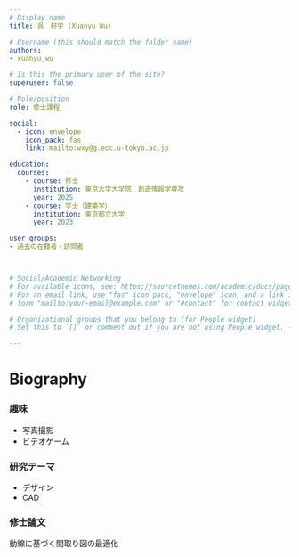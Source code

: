 ```yaml
---
# Display name
title: 呉　軒宇 (Xuanyu Wu)

# Username (this should match the folder name)
authors: 
- xuanyu_wu

# Is this the primary user of the site?
superuser: false

# Role/position
role: 修士課程

social:
  - icon: envelope
    icon_pack: fas
    link: mailto:wxy@g.ecc.u-tokyo.ac.jp

education:
  courses:
    - course: 修士
      institution: 東京大学大学院　創造情報学専攻
      year: 2025
    - course: 学士（建築学）
      institution: 東京都立大学
      year: 2023

user_groups:
- 過去の在籍者・訪問者



# Social/Academic Networking
# For available icons, see: https://sourcethemes.com/academic/docs/page-builder/#icons
# For an email link, use "fas" icon pack, "envelope" icon, and a link in the
# form "mailto:your-email@example.com" or "#contact" for contact widget.

# Organizational groups that you belong to (for People widget)
# Set this to `[]` or comment out if you are not using People widget. -->

---
```


# **Biography**
<!-- 東京大学大学院　情報理工学系研究科　創造情報学専攻　梅谷研究室修士一年の学生です． -->

### 趣味
- 写真撮影
- ビデオゲーム

### 研究テーマ
  - デザイン
  - CAD
  
### 修士論文
動線に基づく間取り図の最適化
